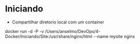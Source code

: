 # Iniciando

- Compartilhar diretorio local com um container

docker run -d -P -v /Users/anselmo/DevOps/4-Docker/Iniciando/Site:/usr/share/nginx/html --name mysite nginx
